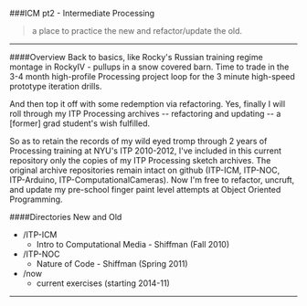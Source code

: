 ###ICM pt2 - Intermediate Processing
> a place to practice the new and refactor/update the old.
___________________________

####Overview 
Back to basics, like Rocky's Russian training regime montage in RockyIV - pullups in a snow covered barn.  Time to trade in the 3-4 month high-profile Processing project loop for the 3 minute high-speed prototype iteration drills.  

And then top it off with some redemption via refactoring.  Yes, finally I will roll through my ITP Processing archives -- refactoring and updating --  a [former] grad student's wish fulfilled.  

So as to retain the records of my wild eyed tromp through 2 years of Processing training at NYU's ITP 2010-2012, I've included in this current repository only the copies of my ITP Processing sketch archives.  The original archive repositories remain intact on github (ITP-ICM, ITP-NOC, ITP-Arduino, ITP-ComputationalCameras).  Now I'm free to refactor, uncruft, and update my pre-school finger paint level attempts at Object Oriented Programming.

####Directories New and Old
- /ITP-ICM 
     - Intro to Computational Media - Shiffman (Fall 2010)
- /ITP-NOC
     - Nature of Code - Shiffman (Spring 2011)
- /now
     - current exercises (starting 2014-11)

_________________________________
     
